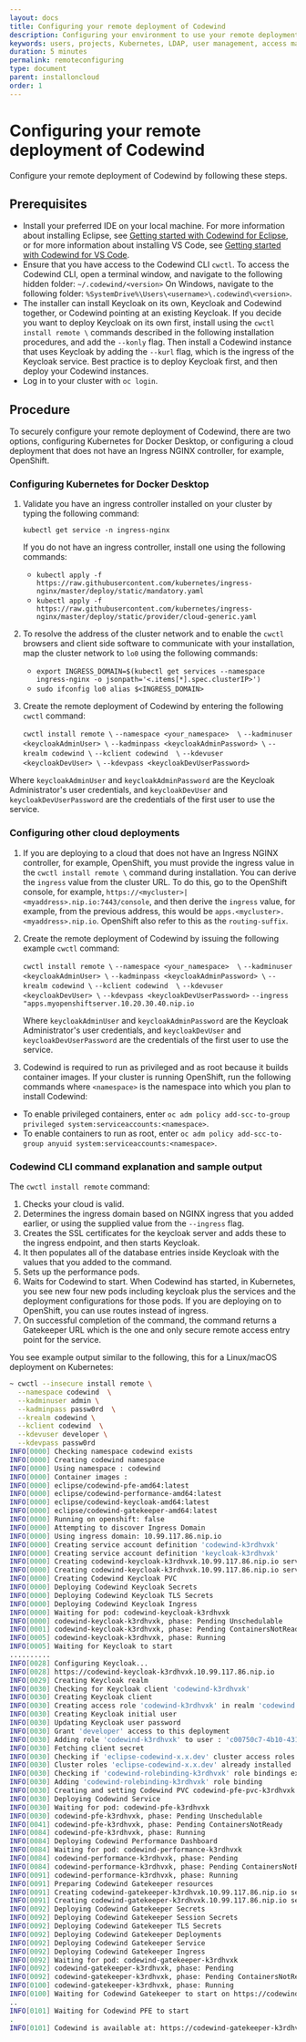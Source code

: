 ```yaml
---
layout: docs
title: Configuring your remote deployment of Codewind
description: Configuring your environment to use your remote deployment of Codewind
keywords: users, projects, Kubernetes, LDAP, user management, access management, login, deployment, pod, security, securing cloud connection
duration: 5 minutes
permalink: remoteconfiguring
type: document
parent: installoncloud
order: 1
---
```


# Configuring your remote deployment of Codewind

Configure your remote deployment of Codewind by following these steps. 

## Prerequisites
- Install your preferred IDE on your local machine. For more information about installing Eclipse, see [Getting started with Codewind for Eclipse](mdteclipsegettingstarted.html), or for more information about installing VS Code, see [Getting started with Codewind for VS Code](mdt-vsc-getting-started.html).
- Ensure that you have access to the Codewind CLI `cwctl`. To access the Codewind CLI, open a terminal window, and navigate to the following hidden folder: `~/.codewind/<version>` On Windows, navigate to the following folder: `%SystemDrive%\Users\<username>\.codewind\<version>`.
- The installer can install Keycloak on its own, Keycloak and Codewind together, or Codewind pointing at an existing Keycloak. If you decide you want to deploy Keycloak on its own first, install using the `cwctl install remote \` commands described in the following installation procedures, and add the `--konly` flag. Then install a Codewind instance that uses Keycloak by adding the `--kurl` flag, which is the ingress of the Keycloak service. Best practice is to deploy Keycloak first, and then deploy your Codewind instances.
- Log in to your cluster with `oc login`.

## Procedure

To securely configure your remote deployment of Codewind, there are two options, configuring Kubernetes for Docker Desktop, or configuring a cloud deployment that does not have an Ingress NGINX controller, for example, OpenShift. 

### Configuring Kubernetes for Docker Desktop

1. Validate you have an ingress controller installed on your cluster by typing the following command:

   `kubectl get service -n ingress-nginx`

   If you do not have an ingress controller, install one using the following commands:

   - `kubectl apply -f https://raw.githubusercontent.com/kubernetes/ingress-nginx/master/deploy/static/mandatory.yaml`
   - `kubectl apply -f https://raw.githubusercontent.com/kubernetes/ingress-nginx/master/deploy/static/provider/cloud-generic.yaml`

2. To resolve the address of the cluster network and to enable the `cwctl` browsers and client side software to communicate with your installation, map the cluster network to `lo0` using the following commands:

   - `export INGRESS_DOMAIN=$(kubectl get services --namespace ingress-nginx -o jsonpath='<.items[*].spec.clusterIP>')`
   - `sudo ifconfig lo0 alias $<INGRESS_DOMAIN>`

3. Create the remote deployment of Codewind by entering the following `cwctl` command: 

   `cwctl install remote \`
     `--namespace <your_namespace>  \`
     `--kadminuser <keycloakAdminUser> \`
     `--kadminpass <keycloakAdminPassword> \`
     `--krealm codewind \`
     `--kclient codewind  \`
     `--kdevuser <keycloakDevUser> \`
     `--kdevpass <keycloakDevUserPassword>`

  Where `keycloakAdminUser` and `keycloakAdminPassword` are the Keycloak Administrator's user credentials, and `keycloakDevUser` and `keycloakDevUserPassword` are the credentials of the first user to use the service.  

### Configuring other cloud deployments

1. If you are deploying to a cloud that does not have an Ingress NGINX controller, for example, OpenShift, you must provide the ingress value in the `cwctl install remote \` command during installation. You can derive the `ingress` value from the cluster URL. To do this, go to the OpenShift console, for example, `https://<mycluster>|<myaddress>.nip.io:7443/console`, and then derive the `ingress` value, for example, from the previous address, this would be `apps.<mycluster>.<myaddress>.nip.io`. OpenShift also refer to this as the `routing-suffix`. 

2. Create the remote deployment of Codewind by issuing the following example `cwctl` command: 

   `cwctl install remote \`
     `--namespace <your_namespace>  \`
     `--kadminuser <keycloakAdminUser> \`
     `--kadminpass <keycloakAdminPassword> \`
     `--krealm codewind \`
     `--kclient codewind  \`
     `--kdevuser <keycloakDevUser> \`
     `--kdevpass <keycloakDevUserPassword>`
     `--ingress "apps.myopenshiftserver.10.20.30.40.nip.io`

   Where `keycloakAdminUser` and `keycloakAdminPassword` are the Keycloak Administrator's user credentials, and `keycloakDevUser` and `keycloakDevUserPassword` are the credentials of the first user to use the service. 

3. Codewind is required to run as privileged and as root because it builds container images. If your cluster is running OpenShift, run the following commands where `<namespace>` is the namespace into which you plan to install Codewind:
- To enable privileged containers, enter `oc adm policy add-scc-to-group privileged system:serviceaccounts:<namespace>`.
- To enable containers to run as root, enter `oc adm policy add-scc-to-group anyuid system:serviceaccounts:<namespace>`.

### Codewind CLI command explanation and sample output

The `cwctl install remote` command:

1. Checks your cloud is valid.
2. Determines the ingress domain based on NGINX ingress that you added earlier, or using the supplied value from the `--ingress` flag. 
3. Creates the SSL certificates for the keycloak server and adds these to the ingress endpoint, and then starts Keycloak. 
4. It then populates all of the database entries inside Keycloak with the values that you added to the command. 
5. Sets up the performance pods.
6. Waits for Codewind to start. When Codewind has started, in Kubernetes, you see new four new pods including keycloak plus the services and the deployment configurations for those pods. If you are deploying on to OpenShift, you can use routes instead of ingress. 
7. On successful completion of the command, the command returns a Gatekeeper URL which is the one and only secure remote access entry point for the service. 

You see example output similar to the following, this for a Linux/macOS deployment on Kubernetes:

```sh
~ cwctl --insecure install remote \
  --namespace codewind  \
  --kadminuser admin \
  --kadminpass passw0rd  \
  --krealm codewind \
  --kclient codewind  \
  --kdevuser developer \
  --kdevpass passw0rd
INFO[0000] Checking namespace codewind exists
INFO[0000] Creating codewind namespace
INFO[0000] Using namespace : codewind
INFO[0000] Container images :
INFO[0000] eclipse/codewind-pfe-amd64:latest
INFO[0000] eclipse/codewind-performance-amd64:latest
INFO[0000] eclipse/codewind-keycloak-amd64:latest
INFO[0000] eclipse/codewind-gatekeeper-amd64:latest
INFO[0000] Running on openshift: false
INFO[0000] Attempting to discover Ingress Domain
INFO[0000] Using ingress domain: 10.99.117.86.nip.io
INFO[0000] Creating service account definition 'codewind-k3rdhvxk'
INFO[0000] Creating service account definition 'keycloak-k3rdhvxk'
INFO[0000] Creating codewind-keycloak-k3rdhvxk.10.99.117.86.nip.io server Key
INFO[0000] Creating codewind-keycloak-k3rdhvxk.10.99.117.86.nip.io server certificate
INFO[0000] Creating Codewind Keycloak PVC
INFO[0000] Deploying Codewind Keycloak Secrets
INFO[0000] Deploying Codewind Keycloak TLS Secrets
INFO[0000] Deploying Codewind Keycloak Ingress
INFO[0000] Waiting for pod: codewind-keycloak-k3rdhvxk
INFO[0000] codewind-keycloak-k3rdhvxk, phase: Pending Unschedulable
INFO[0001] codewind-keycloak-k3rdhvxk, phase: Pending ContainersNotReady
INFO[0005] codewind-keycloak-k3rdhvxk, phase: Running
INFO[0005] Waiting for Keycloak to start
..........
INFO[0028] Configuring Keycloak...
INFO[0028] https://codewind-keycloak-k3rdhvxk.10.99.117.86.nip.io
INFO[0029] Creating Keycloak realm
INFO[0030] Checking for Keycloak client 'codewind-k3rdhvxk'
INFO[0030] Creating Keycloak client
INFO[0030] Creating access role 'codewind-k3rdhvxk' in realm 'codewind'
INFO[0030] Creating Keycloak initial user
INFO[0030] Updating Keycloak user password
INFO[0030] Grant 'developer' access to this deployment
INFO[0030] Adding role 'codewind-k3rdhvxk' to user : 'c00750c7-4b10-4317-b328-e21c4c930913'
INFO[0030] Fetching client secret
INFO[0030] Checking if 'eclipse-codewind-x.x.dev' cluster access roles are installed
INFO[0030] Cluster roles 'eclipse-codewind-x.x.dev' already installed
INFO[0030] Checking if 'codewind-rolebinding-k3rdhvxk' role bindings exist
INFO[0030] Adding 'codewind-rolebinding-k3rdhvxk' role binding
INFO[0030] Creating and setting Codewind PVC codewind-pfe-pvc-k3rdhvxk to 1Gi
INFO[0030] Deploying Codewind Service
INFO[0030] Waiting for pod: codewind-pfe-k3rdhvxk
INFO[0030] codewind-pfe-k3rdhvxk, phase: Pending Unschedulable
INFO[0041] codewind-pfe-k3rdhvxk, phase: Pending ContainersNotReady
INFO[0084] codewind-pfe-k3rdhvxk, phase: Running
INFO[0084] Deploying Codewind Performance Dashboard
INFO[0084] Waiting for pod: codewind-performance-k3rdhvxk
INFO[0084] codewind-performance-k3rdhvxk, phase: Pending
INFO[0084] codewind-performance-k3rdhvxk, phase: Pending ContainersNotReady
INFO[0091] codewind-performance-k3rdhvxk, phase: Running
INFO[0091] Preparing Codewind Gatekeeper resources
INFO[0091] Creating codewind-gatekeeper-k3rdhvxk.10.99.117.86.nip.io server Key
INFO[0091] Creating codewind-gatekeeper-k3rdhvxk.10.99.117.86.nip.io server certificate
INFO[0092] Deploying Codewind Gatekeeper Secrets
INFO[0092] Deploying Codewind Gatekeeper Session Secrets
INFO[0092] Deploying Codewind Gatekeeper TLS Secrets
INFO[0092] Deploying Codewind Gatekeeper Deployments
INFO[0092] Deploying Codewind Gatekeeper Service
INFO[0092] Deploying Codewind Gatekeeper Ingress
INFO[0092] Waiting for pod: codewind-gatekeeper-k3rdhvxk
INFO[0092] codewind-gatekeeper-k3rdhvxk, phase: Pending
INFO[0092] codewind-gatekeeper-k3rdhvxk, phase: Pending ContainersNotReady
INFO[0100] codewind-gatekeeper-k3rdhvxk, phase: Running
INFO[0100] Waiting for Codewind Gatekeeper to start on https://codewind-gatekeeper-k3rdhvxk.10.99.117.86.nip.io
..
INFO[0101] Waiting for Codewind PFE to start
.
INFO[0101] Codewind is available at: https://codewind-gatekeeper-k3rdhvxk.10.99.117.86.nip.io
```
